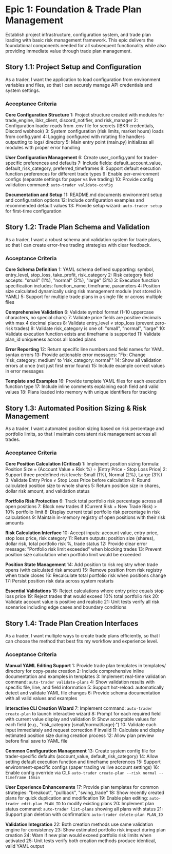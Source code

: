 # Epic 1: Foundation & Trade Plan Management

Establish project infrastructure, configuration system, and trade plan loading with basic risk management framework. This epic delivers the foundational components needed for all subsequent functionality while also providing immediate value through trade plan management.

## Story 1.1: Project Setup and Configuration

As a trader,
I want the application to load configuration from environment variables and files,
so that I can securely manage API credentials and system settings.

### Acceptance Criteria

**Core Configuration Structure**
1: Project structure created with modules for trade_engine, ibkr_client, discord_notifier, and risk_manager
2: Configuration loader reads from .env file for secrets (IBKR credentials, Discord webhook)
3: System configuration (risk limits, market hours) loads from config.yaml
4: Logging configured with rotating file handlers outputting to logs/ directory
5: Main entry point (main.py) initializes all modules with proper error handling

**User Configuration Management**
6: Create user_config.yaml for trader-specific preferences and defaults
7: Include fields: default_account_value, default_risk_category, preferred_timeframes
8: Support default execution function preferences for different trade types
9: Enable per-environment configs (separate settings for paper vs live trading)
10: Provide config validation command: `auto-trader validate-config`

**Documentation and Setup**
11: README.md documents environment setup and configuration options
12: Include configuration examples and recommended default values
13: Provide setup wizard: `auto-trader setup` for first-time configuration

## Story 1.2: Trade Plan Schema and Validation

As a trader,
I want a robust schema and validation system for trade plans,
so that I can create error-free trading strategies with clear feedback.

### Acceptance Criteria

**Core Schema Definition**
1: YAML schema defined supporting: symbol, entry_level, stop_loss, take_profit, risk_category
2: Risk category field accepts: "small" (1%), "normal" (2%), "large" (3%)
3: Execution function specification includes: function_name, timeframe, parameters
4: Position size calculated dynamically using risk management module (not stored in YAML)
5: Support for multiple trade plans in a single file or across multiple files

**Comprehensive Validation**
6: Validate symbol format (1-10 uppercase characters, no special chars)
7: Validate price fields are positive decimals with max 4 decimal places
8: Validate entry_level ≠ stop_loss (prevent zero-risk trades)
9: Validate risk_category is one of: "small", "normal", "large"
10: Validate execution function exists and timeframe is supported
11: Validate plan_id uniqueness across all loaded plans

**Error Reporting**
12: Return specific line numbers and field names for YAML syntax errors
13: Provide actionable error messages: "Fix: Change 'risk_category: medium' to 'risk_category: normal'"
14: Show all validation errors at once (not just first error found)
15: Include example correct values in error messages

**Template and Examples**
16: Provide template YAML files for each execution function type
17: Include inline comments explaining each field and valid values
18: Plans loaded into memory with unique identifiers for tracking

## Story 1.3: Automated Position Sizing & Risk Management

As a trader,
I want automated position sizing based on risk percentage and portfolio limits,
so that I maintain consistent risk management across all trades.

### Acceptance Criteria

**Core Position Calculation (Critical)**
1: Implement position sizing formula: Position Size = (Account Value × Risk %) ÷ |Entry Price - Stop Loss Price|
2: Support three predefined risk levels: Small (1%), Normal (2%), Large (3%)
3: Validate Entry Price ≠ Stop Loss Price before calculation
4: Round calculated position size to whole shares
5: Return position size in shares, dollar risk amount, and validation status

**Portfolio Risk Protection**
6: Track total portfolio risk percentage across all open positions
7: Block new trades if (Current Risk + New Trade Risk) > 10% portfolio limit
8: Display current total portfolio risk percentage in risk calculations
9: Maintain in-memory registry of open positions with their risk amounts

**Risk Calculation Interface**
10: Accept inputs: account value, entry price, stop loss price, risk category
11: Return outputs: position size (shares), dollar risk, total portfolio risk %, trade status
12: Provide clear error message: "Portfolio risk limit exceeded" when blocking trades
13: Prevent position size calculation when portfolio limit would be exceeded

**Position State Management**
14: Add position to risk registry when trade opens (with calculated risk amount)
15: Remove position from risk registry when trade closes
16: Recalculate total portfolio risk when positions change
17: Persist position risk data across system restarts

**Essential Validations**
18: Reject calculations where entry price equals stop loss price
19: Reject trades that would exceed 10% total portfolio risk
20: Validate account value is positive and realistic
21: Unit tests verify all risk scenarios including edge cases and boundary conditions

## Story 1.4: Trade Plan Creation Interfaces

As a trader,
I want multiple ways to create trade plans efficiently,
so that I can choose the method that best fits my workflow and experience level.

### Acceptance Criteria

**Manual YAML Editing Support**
1: Provide trade plan templates in templates/ directory for copy-paste creation
2: Include comprehensive inline documentation and examples in templates
3: Implement real-time validation command: `auto-trader validate-plans`
4: Show validation results with specific file, line, and field information
5: Support hot-reload: automatically detect and validate YAML file changes
6: Provide schema documentation with all valid values and examples

**Interactive CLI Creation Wizard**
7: Implement command: `auto-trader create-plan` to launch interactive wizard
8: Prompt for each required field with current value display and validation
9: Show acceptable values for each field (e.g., "risk_category [small/normal/large]:")
10: Validate each input immediately and request correction if invalid
11: Calculate and display estimated position size during creation process
12: Allow plan preview before final save to YAML file

**Common Configuration Management**
13: Create system config file for trader-specific defaults (account_value, default_risk_category)
14: Allow setting default execution function and timeframe preferences
15: Support environment-specific configs (paper trading vs live account settings)
16: Enable config override via CLI: `auto-trader create-plan --risk normal --timeframe 15min`

**User Experience Enhancements**
17: Provide plan templates for common strategies: "breakout", "pullback", "swing_trade"
18: Show recently created plans for quick duplication and modification
19: Enable plan editing: `auto-trader edit-plan PLAN_ID` to modify existing plans
20: Implement plan status command: `auto-trader list-plans` showing all plans with status
21: Support plan deletion with confirmation: `auto-trader delete-plan PLAN_ID`

**Validation Integration**
22: Both creation methods use same validation engine for consistency
23: Show estimated portfolio risk impact during plan creation
24: Warn if new plan would exceed portfolio risk limits when activated
25: Unit tests verify both creation methods produce identical, valid YAML output
